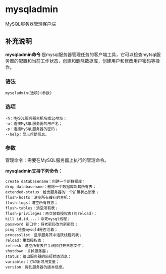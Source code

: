 #  mysqladmin

MySQL服务器管理客户端

##  补充说明

**mysqladmin命令**
是mysql服务器管理任务的客户端工具，它可以检查mytsql服务器的配置和当前工作状态，创建和删除数据库，创建用户和修改用户密码等操作。

###  语法

    
    
    mysqladmin(选项)(参数)
    

###  选项

    
    
    -h：MySQL服务器主机名或ip地址；
    -u：连接MySQL服务器的用户名；
    -p：连接MySQL服务器的密码；
    --help：显示帮助信息。
    

###  参数

管理命令：需要在MySQL服务器上执行的管理命令。

**mysqladmin支持下列命令：**

    
    
    create databasename：创建一个新数据库；
    drop databasename：删除一个数据库及其所有表；
    extended-status：给出服务器的一个扩展状态消息；
    flush-hosts：清空所有缓存的主机；
    flush-logs：清空所有日志；
    flush-tables：清空所有表；
    flush-privileges：再次装载授权表(同reload)；
    kill id,id,...：杀死mysql线程；
    password 新口令：将老密码改为新密码；
    ping：检查mysqld是否活着；
    processlist：显示服务其中活跃线程列表；
    reload：重载授权表；
    refresh：清空所有表并关闭和打开日志文件；
    shutdown：关掉服务器；
    status：给出服务器的简短状态消息；
    variables：打印出可用变量；
    version：得到服务器的版本信息。
    

